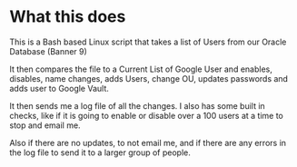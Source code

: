 
What this does
==============


This is a Bash based Linux script that takes a list of Users from our Oracle Database (Banner 9)

It then compares the file to a Current List of Google User and enables, disables, name changes, adds Users, change OU, updates passwords and adds user to Google Vault.

It then sends me a log file of all the changes. I also has some built in checks, like if it is going to enable or disable over a 100 users at a time to stop and email me.

Also if there are no updates, to not email me, and if there are any errors in the log file to send it to a larger group of people.
